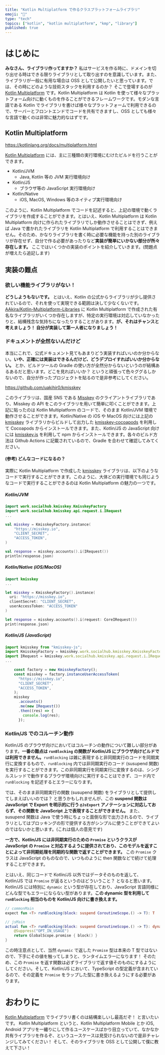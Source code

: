 ```yaml
---
title: "Kotlin Multiplatform で作るクラスプラットフォームライブラリ"
emoji: "📖"
type: "tech"
topics: ["kotlin", "kotlin multiplatform", "kmp", "library"]
published: true
---
```


# はじめに

**みなさん、ライブラリ作ってますか？** 私はサービスを作る時に、ドメインを切り出せる時はできる限りライブラリとして取り出すのを意識しています。また、ライブラリが一般に有用な場合は OSS として公開したいと思っています。では、その時にどのような技術スタックを利用するのか？ そこで登場するのが [Kotlin Multiplatform] です。Kotlin Multiplatform は Kotlin を使って様々なプラットフォーム向けに動くものを作ることができるフレームワークです。モダンな言語である Kotlin でライブラリを書けば様々なプラットフォームで利用できるので、サーバーとフロントエンドでコードを共有できますし、OSS としても様々な言語で動くのは非常に魅力的なはずです。

## Kotlin Multiplatform

https://kotlinlang.org/docs/multiplatform.html

[Kotlin Multiplatform] には、主に三種類の実行環境にむけたビルドを行うことができます。

- Kotlin/JVM
  - Java, Kotlin 等の JVM 実行環境向け
- Kotlin/JS
  - ブラウザ等の JavaScript 実行環境向け
- Kotlin/Native
  - iOS, MacOS, Windows 等のネイティブ実行環境向け

このように、Kotlin Multiplatform でコードを記述すると、上記の環境で動くライブラリを作成することができます。とはいえ、Kotlin Multiplatform は Kotlin Multiplatform 向けに作られたライブラリでしか動作させることはできず、例えば Java で書かれたライブラリを Kotlin Multiplatform で利用することはできません。そのため、かなりライブラリを書く時に必要な機能を持った別のライブラリが存在せず、自分で作る必要があったりなど**実装が簡単にいかない部分が所々存在します。** ここではいくつかの実装のポイントを紹介していきます。(問題点が増えたら追記します)

## 実装の難点

### 欲しい機能ライブラリがない！

**どうしようもないです。** とはいえ、Kotlin の公式からライブラリが少し提供されているので、それを使って実現できる範囲は決して少なくないです。[AAkira/Kotlin-Multiplatform-Libraries](https://github.com/AAkira/Kotlin-Multiplatform-Libraries) に Kotlin Multiplatform で作成された有名なライブラリがいくつか存在しますが、特定の実行環境は対応していなかったりと、結構残念な気持ちになったりすることがあります。**が、それはチャンスと考えましょう！ 自分が実装して第一人者になりましょう！**

### ドキュメントが全然ないんだけど

本当にこれで、公式ドキュメント見てもあまりどう実装すればいいのか分からない。**いや、正確には実装はできるんだけど、どうデプロイすればいいか分からない。** とか、ビルドツールの Gradle の使い方が全然分からないというのが結構あるあるだと思います。どこを見ればいいか？ というと頑張って色々ググるしかないので、自分が作ったプロジェクトを貼るので是非参考にしてください。

https://github.com/uakihir0/kmisskey

このライブラリは、国産 SNS である [Misskey](https://misskey-hub.net/ja/) のクライアントライブラリであり、Misskey の API をこのライブラリを用いて簡単に叩くことができます。上記に貼ったのは Kotlin Multiplatform のコードで、そのまま Kotlin/JVM 環境で動作させることができます。Kotlin/Native の iOS や MacOS 向けには上記の [kmisskey] ライブラリからビルドして出力した [kmisskey-cocoapods](https://github.com/uakihir0/kmisskey-cocoapods) を利用して Cocoapods からインストールできます。また、Kotlin/JS の JavaScript 向けには [kmisskey.js](https://github.com/uakihir0/kmisskey.js) を利用して npm からインストールできます。各々のビルド方法は Github Actions に記載されているので、Gradle を合わせて確認してみてください。

#### (参考) どんなコードになるの？

実際に Kotlin Multiplatform で作成した [kmisskey] ライブラリは、以下のようなコードで実行することができます。このように、大体どの実行環境でも同じようなコードで実行することができるのは Kotlin Multiplatform の魅力の一つです。

##### Kotlin/JVM

```kotlin
import work.socialhub.kmisskey.KmisskeyFactory
import work.socialhub.kmisskey.api.request.i.IRequest
...

val misskey = KmisskeyFactory.instance(
    "https://misskey.io",
    "CLIENT_SECRET",
    "ACCESS_TOKEN",
)

val response = misskey.accounts().i(IRequest())
println(response.json)
```

##### Kotlin/Native (iOS/MacOS)

```swift
import kmisskey
...

let misskey = KmisskeyFactory().instance(
  uri: "https://misskey.io",
  clientSecret: "CLIENT_SECRET",
  userAccessToken: "ACCESS_TOKEN"
)

let response = misskey.accounts().i(request: CoreIRequest())
print(response.json)
```

##### Kotlin/JS (JavaScript)

```javascript
import kmisskey from "kmisskey-js";
import KmisskeyFactory = kmisskey.work.socialhub.kmisskey.KmisskeyFactory;
import IRequest = kmisskey.work.socialhub.kmisskey.api.request.i.IRequest;
...

    const factory = new KmisskeyFactory();
    const misskey = factory.instanceUserAccessToken(
      "https://misskey.io",
      "CLIENT_SECRET",
      "ACCESS_TOKEN",
    );
    misskey
      .accounts()
      .me(new IRequest())
      .then((res) => {
        console.log(res);
      });
```

### Kotlin/JS でのコルーチン動作

Kotlin/JS のブラウザ向けにおいてはコルーチンの動作について難しい部分があります。**一番の難点は `runBlocking` の関数が Kotlin/JS にブラウザ向けビルドでは利用できません。**`runBlocking` は雑に表現すると非同期実行のコードを同期実行に変換するもので、`runBlocking` 内では非同期実行のコード (susupend 関数) を実行することができます。この非同期実行を同期実行に変換するのは、シングルスレッドで動作するブラウザ環境向けに実行することはできず、コード内で `runBlocking` を記述するとエラーになります。

では、そのまま非同期実行の関数 (susupend 関数) をライブラリとして提供してしまえばいいのでは？ と思うかもしれませんが、この **suspend 関数は JavaScript で Export を明示的に行う `@JsExport` アノテーションに対応しておらず、その関数を JavaScript 上で表現することができません。** また、susupend 関数は Java で使う時にちょっと面倒な形で出力されるので、ライブラリとしてはブロッキングの形で提供する方がシンプルに使うことができてよいのではないかと思います。(これは個人の意見です)

**一方で、Kotlin/JS には非同期実行のための `Promise` というクラスが JavaScript の `Promise` と対応するように提供されており、このモデルを返すことによって非同期処理を同期的な関数で返すことができます。** この `Promise` クラスは JavaScript のものなので、いつものように then 関数などで続けて処理することができます。

とはいえ、同じコードで Kotlin/JS 以外ではデータそのものを返して、 Kotlin/JS では `Promise` が返るというのはどういうこと？ となると思います。 Kotlin/JS には特別に `dynamic` という型が存在しており、JavaScript 言語同様にどんな型でもエラーにならない型があります。**この dynamic 型を利用して `runBlocking` 相当のものを Kotlin/JS 向けに書き換えます。**

```kotlin
// commonMain
expect fun <T> runBlocking(block: suspend CoroutineScope.() -> T): T

// jsMain
actual fun <T> runBlocking(block: suspend CoroutineScope.() -> T): dynamic {
    @Suppress("OPT_IN_USAGE")
    return GlobalScope.promise { block() }
}
```

この時注意点として、当然 `dynamic` で返した `Promise` 型は本来の T 型ではないので、下手にその値を触ってしまうと、ランタイムエラーになります！ そのため、この `Promise` を返す関数は必ずライブラリで返す値そのものにするようにしてください。そして、Kotlin/JS において、TypeScript の型定義が含まれているので、その定義を `Promise` をラップした型に書き換えるようにする必要があります。

# おわりに

[Kotlin Multiplatform] でライブラリ書くのは結構楽しいし最高だぞ！ と言いたいです。 Kotlin Multiplatform というと、Kotlin Multiplatform Mobile とか iOS, Android アプリを一纏りにして作るユースケースばかり目立っていて、なかなか共有ライブラリを作るぞ、というユースケースは見受けられないので是非チャレンジしてみてください！ そして、そのライブラリを OSS として公開して僕に教えて下さい！

[Kotlin Multiplatform]: https://kotlinlang.org/docs/multiplatform.html
[kmisskey]: https://github.com/uakihir0/kmisskey
